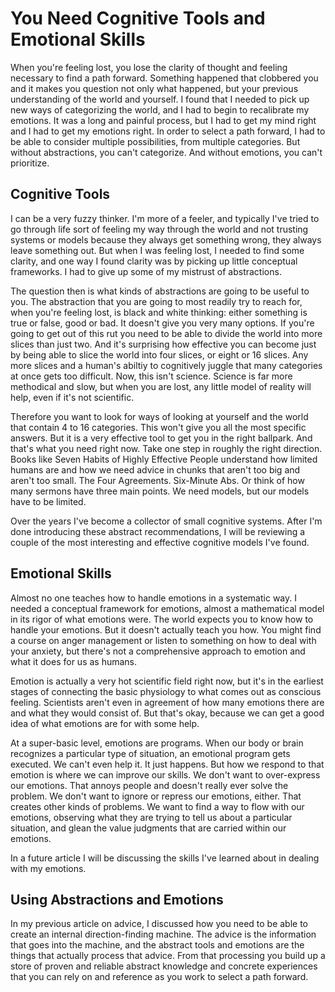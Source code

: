 # You Need Cognitive Tools and Emotional Skills

When you're feeling lost, you lose the clarity of thought and feeling necessary to find a path forward. Something happened that clobbered you and it makes you question not only what happened, but your previous understanding of the world and yourself. I found that I needed to pick up new ways of categorizing the world, and I had to begin to recalibrate my emotions. It was a long and painful process, but I had to get my mind right and I had to get my emotions right. In order to select a path forward, I had to be able to consider multiple possibilities, from multiple categories. But without abstractions, you can't categorize. And without emotions, you can't prioritize.

## Cognitive Tools

I can be a very fuzzy thinker. I'm more of a feeler, and typically I've tried to go through life sort of feeling my way through the world and not trusting systems or models because they always get something wrong, they always leave something out. But when I was feeling lost, I needed to find some clarity, and one way I found clarity was by picking up little conceptual frameworks. I had to give up some of my mistrust of abstractions.

The question then is what kinds of abstractions are going to be useful to you. The abstraction that you are going to most readily try to reach for, when you're feeling lost, is black and white thinking: either something is true or false, good or bad. It doesn't give you very many options. If you're going to get out of this rut you need to be able to divide the world into more slices than just two. And it's surprising how effective you can become just by being able to slice the world into four slices, or eight or 16 slices. Any more slices and a human's abiltiy to cognitively juggle that many categories at once gets too difficult. Now, this isn't science. Science is far more methodical and slow, but when you are lost, any little model of reality will help, even if it's not scientific.

Therefore you want to look for ways of looking at yourself and the world that contain 4 to 16 categories. This won't give you all the most specific answers. But it is a very effective tool to get you in the right ballpark. And that's what you need right now. Take one step in roughly the right direction. Books like Seven Habits of Highly Effective People understand how limited humans are and how we need advice in chunks that aren't too big and aren't too small. The Four Agreements. Six-Minute Abs. Or think of how many sermons have three main points. We need models, but our models have to be limited.

Over the years I've become a collector of small cognitive systems. After I'm done introducing these abstract recommendations, I will be reviewing a couple of the most interesting and effective cognitive models I've found.

## Emotional Skills

Almost no one teaches how to handle emotions in a systematic way. I needed a conceptual framework for emotions, almost a mathematical model in its rigor of what emotions were. The world expects you to know how to handle your emotions. But it doesn't actually teach you how. You might find a course on anger management or listen to something on how to deal with your anxiety, but there's not a comprehensive approach to emotion and what it does for us as humans.

Emotion is actually a very hot scientific field right now, but it's in the earliest stages of connecting the basic physiology to what comes out as conscious feeling. Scientists aren't even in agreement of how many emotions there are and what they would consist of. But that's okay, because we can get a good idea of what emotions are for with some help.

At a super-basic level, emotions are programs. When our body or brain recognizes a particular type of situation, an emotional program gets executed. We can't even help it. It just happens. But how we respond to that emotion is where we can improve our skills. We don't want to over-express our emotions. That annoys people and doesn't really ever solve the problem. We don't want to ignore or repress our emotions, either. That creates other kinds of problems. We want to find a way to flow with our emotions, observing what they are trying to tell us about a particular situation, and glean the value judgments that are carried within our emotions.

In a future article I will be discussing the skills I've learned about in dealing with my emotions.

## Using Abstractions and Emotions

In my previous article on advice, I discussed how you need to be able to create an internal direction-finding machine. The advice is the information that goes into the machine, and the abstract tools and emotions are the things that actually process that advice. From that processing you build up a store of proven and reliable abstract knowledge and concrete experiences that you can rely on and reference as you work to select a path forward.
